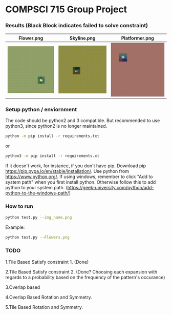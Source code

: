 # COMPSCI 715 Group Project


### Results (Black Block indicates failed to solve constraint)

Flower.png             |  Skyline.png           |  Platformer.png
:-------------------------:|:-------------------------:|:-------------------------:
![Flower](./gifs/Flowers.png.gif) |![Skyline](./gifs/Skyline.png.gif) |![Platformer](./gifs/Platformer.png.gif)

### Setup python / enviornment
The code should be python2 and 3 compatible.
But recommended to use python3, since python2 is no longer maintained.

```bash
python -m pip install -r requirements.txt

```
or 
```bash
python3 -m pip install -r requirements.xt
```

If it doesn't work, for instance, if you don't have pip. Download pip https://pip.pypa.io/en/stable/installation/.
Use python from https://www.python.org/.
If using windows, remember to click "Add to system path" when you first install python. Otherwise follow
this to add python to your system path.
(https://geek-university.com/python/add-python-to-the-windows-path/)

### How to run

```bash
python test.py --img_name.png
```
Example:
```bash
python test.py --Flowers.png
```

### TODO

1.Tile Based Satisfy constraint 1. (Done)


2.Tile Based Satisfy constraint 2. (Done? Choosing each expansion with regards to a probability based on the frequency of the pattern's occurance)


3.Overlap based


4.Overlap Based Rotation and Symmetry.


5.Tile Based Rotation and Symmetry.





